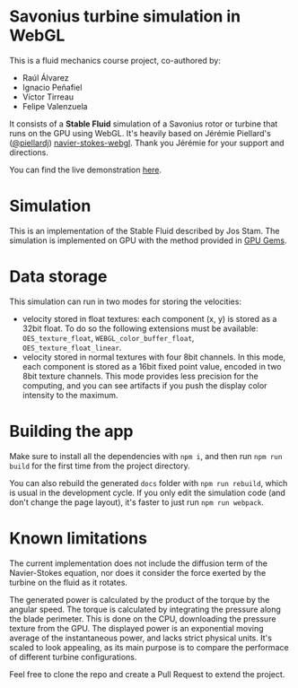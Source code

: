 # Savonius turbine simulation in WebGL
This is a fluid mechanics course project, co-authored
by:
- Raúl Álvarez
- Ignacio Peñafiel
- Víctor Tirreau
- Felipe Valenzuela

It consists of a **Stable Fluid** simulation of a Savonius
rotor or turbine that runs on the GPU using 
WebGL.
It's heavily based on Jérémie Piellard's ([@piellardj](https://github.com/piellardj))
[navier-stokes-webgl](https://piellardj.github.io/navier-stokes-webgl). 
Thank you Jérémie for your support and directions.

You can find the live demonstration  [here](https://navierstokes.netlify.app).



# Simulation

This is an implementation of the Stable Fluid described by 
Jos Stam.
The simulation is implemented on GPU with the method 
provided in [GPU Gems](https://developer.download.nvidia.com/books/HTML/gpugems/gpugems_ch38.html).

# Data storage

This simulation can run in two modes for storing the 
velocities:
* velocity stored in float textures: each component (x, y) 
  is stored as a 32bit float.
To do so the following extensions must be available: 
`OES_texture_float`, `WEBGL_color_buffer_float`, 
`OES_texture_float_linear`.
* velocity stored in normal textures with four 8bit 
  channels.
In this mode, each component is stored as a 16bit fixed 
point value, encoded in two 8bit texture channels.
This mode provides less precision for the computing, and 
you can see artifacts if you push the display color 
intensity to the maximum.

# Building the app

Make sure to install all the dependencies with `npm i`, and then 
run `npm run build` for the first time from the project directory.

You can also rebuild the generated `docs` folder with `npm run rebuild`, 
which is usual in the development cycle. If you only
edit the simulation code (and don't change the page layout),
it's faster to just run `npm run webpack`.

# Known limitations

The current implementation does not include the diffusion
term of the Navier-Stokes equation, nor does it consider
the force exerted by the turbine on the fluid as it rotates.

The generated power is calculated by the product of the
torque by the angular speed. The torque is calculated by
integrating the pressure along the blade perimeter. This
is done on the CPU, downloading the pressure texture from 
the GPU. The displayed power is an exponential moving 
average of the instantaneous power, and lacks strict 
physical units.
It's scaled to look appealing, as its main purpose is
to compare the performace of different turbine 
configurations.

Feel free to clone the repo and create a Pull Request to 
extend the project.